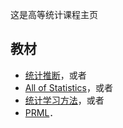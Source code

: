 这是高等统计课程主页

## 教材
* [统计推断](https://book.douban.com/subject/4214656/)，或者
* [All of Statistics](https://book.douban.com/subject/4714168/)，或者
* [统计学习方法](https://book.douban.com/subject/10590856/)，或者
* [PRML](https://book.douban.com/subject/2061116/)．